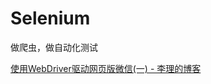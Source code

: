 # Selenium

做爬虫，做自动化测试

[使用WebDriver驱动网页版微信(一) - 李理的博客](https://fancyerii.github.io/2020/12/01/webdriver-wechat/)